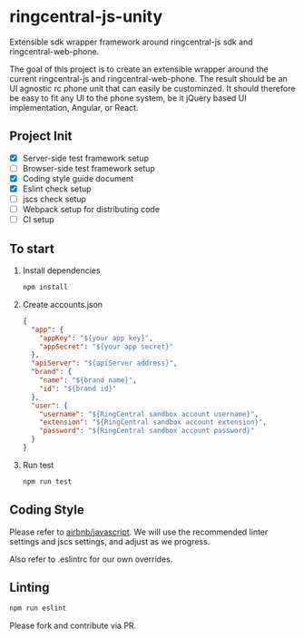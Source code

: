 # ringcentral-js-unity
Extensible sdk wrapper framework around ringcentral-js sdk and ringcentral-web-phone.

The goal of this project is to create an extensible wrapper around the current ringcentral-js and ringcentral-web-phone.
The result should be an UI agnostic rc phone unit that can easily be custominzed. It should therefore be easy to fit any UI to the phone system, be it jQuery based UI implementation, Angular, or React.


## Project Init

- [x] Server-side test framework setup
- [ ] Browser-side test framework setup
- [x] Coding style guide document
- [x] Eslint check setup
- [ ] jscs check setup
- [ ] Webpack setup for distributing code
- [ ] CI setup

To start
---

1. Install dependencies

    ```bash
    npm install
    ```
2. Create accounts.json

    ```json
    {
      "app": {
        "appKey": "${your app key}",
        "appSecret": "${your app secret}"
      },
      "apiServer": "${apiServer address}",
      "brand": {
        "name": "${brand name}",
        "id": "${brand id}"
      },
      "user": {
        "username": "${RingCentral sandbox account username}",
        "extension": "${RingCentral sandbox account extension}",
        "password": "${RingCentral sandbox account password}"
      }
    }
    ```
3. Run test

    ```bash
    npm run test
    ```

Coding Style
---

Please refer to [airbnb/javascript](https://github.com/airbnb/javascript).
We will use the recommended linter settings and jscs settings, and adjust as we progress.

Also refer to .eslintrc for our own overrides.

Linting
---

```bash
npm run eslint
```




Please fork and contribute via PR.
